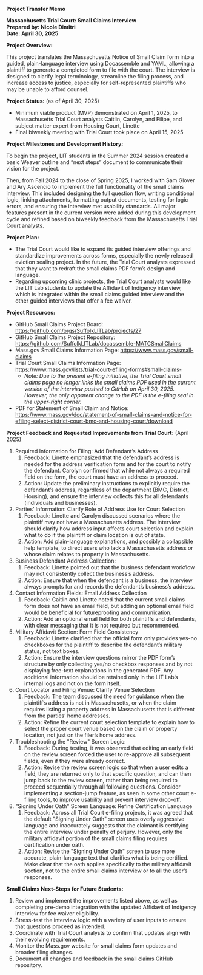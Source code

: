 **Project Transfer Memo**

**Massachusetts Trial Court: Small Claims Interview  
Prepared by: Nicole Dimitri  
Date: April 30, 2025**

**Project Overview:**

This project translates the Massachusetts Notice of Small Claim form into a guided, plain-language interview using Docassemble and YAML, allowing a plaintiff to generate a completed form to file with the court. The interview is designed to clarify legal terminology, streamline the filing process, and increase access to justice, especially for self-represented plaintiffs who may be unable to afford counsel.

**Project Status:** (as of April 30, 2025)

- Minimum viable product (MVP) demonstrated on April 1, 2025, to Massachusetts Trial Court analysts Caitlin, Carolyn, and Filipe, and subject matter expert from Housing Court, Linette
- Final biweekly meeting with Trial Court took place on April 15, 2025

**Project Milestones and Development History:**

To begin the project, LIT students in the Summer 2024 session created a basic Weaver outline and “next steps” document to communicate their vision for the project.

Then, from Fall 2024 to the close of Spring 2025, I worked with Sam Glover and Ary Ascencio to implement the full functionality of the small claims interview. This included designing the full question flow, writing conditional logic, linking attachments, formatting output documents, testing for logic errors, and ensuring the interview met usability standards. All major features present in the current version were added during this development cycle and refined based on biweekly feedback from the Massachusetts Trial Court analysts.

**Project Plan:**

- The Trial Court would like to expand its guided interview offerings and standardize improvements across forms, especially the newly released eviction sealing project. In the future, the Trial Court analysts expressed that they want to redraft the small claims PDF form’s design and language.
- Regarding upcoming clinic projects, the Trial Court analysts would like the LIT Lab students to update the Affidavit of Indigency interview, which is integrated within the small claims guided interview and the other guided interviews that offer a fee waiver.

**Project Resources:**

- GitHub Small Claims Project Board: <https://github.com/orgs/SuffolkLITLab/projects/27>
- GitHub Small Claims Project Repository: <https://github.com/SuffolkLITLab/docassemble-MATCSmallClaims>
- Mass.gov Small Claims Information Page: <https://www.mass.gov/small-claims>
- Trial Court Small Claims Information Page: <https://www.mass.gov/lists/trial-court-efiling-forms#small-claims->
  - _Note: Due to the present e-filing initiative, the Trial Court small claims page no longer links the small claims PDF used in the current version of the interview pushed to GitHub on April 30, 2025. However, the only apparent change to the PDF is the e-filing seal in the upper-right corner._
- PDF for Statement of Small Claim and Notice: <https://www.mass.gov/doc/statement-of-small-claims-and-notice-for-efiling-select-district-court-bmc-and-housing-court/download>

**Project Feedback and Requested Improvements from Trial Court:** (April 2025)

1. Required Information for Filing: Add Defendant’s Address
    1. Feedback: Linette emphasized that the defendant’s address is needed for the address verification form and for the court to notify the defendant. Carolyn confirmed that while not always a required field on the form, the court must have an address to proceed.
    2. Action: Update the preliminary instructions to explicitly require the defendant’s address, regardless of the department (BMC, District, Housing), and ensure the interview collects this for all defendants (individuals and businesses).
2. Parties’ Information: Clarify Role of Address Use for Court Selection
    1. Feedback: Linette and Carolyn discussed scenarios where the plaintiff may not have a Massachusetts address. The interview should clarify how address input affects court selection and explain what to do if the plaintiff or claim location is out of state.
    2. Action: Add plain-language explanations, and possibly a collapsible help template, to direct users who lack a Massachusetts address or whose claim relates to property in Massachusetts.
3. Business Defendant Address Collection:
    1. Feedback: Linette pointed out that the business defendant workflow may not consistently collect the business’s address.
    2. Action: Ensure that when the defendant is a business, the interview always prompts for and records the defendant’s business’s address.
4. Contact Information Fields: Email Address Collection
    1. Feedback: Caitlin and Linette noted that the current small claims form does not have an email field, but adding an optional email field would be beneficial for futureproofing and communication.
    2. Action: Add an optional email field for both plaintiffs and defendants, with clear messaging that it is not required but recommended.
5. Military Affidavit Section: Form Field Consistency
    1. Feedback: Linette clarified that the official form only provides yes-no checkboxes for the plaintiff to describe the defendant’s military status, not text boxes.
    2. Action: Ensure the interview questions mirror the PDF form’s structure by only collecting yes/no checkbox responses and by not displaying free-text explanations in the generated PDF. Any additional information should be retained only in the LIT Lab’s internal logs and not on the form itself.
6. Court Locator and Filing Venue: Clarify Venue Selection
    1. Feedback: The team discussed the need for guidance when the plaintiff’s address is not in Massachusetts, or when the claim requires listing a property address in Massachusetts that is different from the parties’ home addresses.
    2. Action: Refine the current court selection template to explain how to select the proper court venue based on the claim or property location, not just on the filer’s home address.
7. Troubleshooting the "Review" Screen Logic:
    1. Feedback: During testing, it was observed that editing an early field on the review screen forced the user to re-approve all subsequent fields, even if they were already correct.
    2. Action: Revise the review screen logic so that when a user edits a field, they are returned only to that specific question, and can then jump back to the review screen, rather than being required to proceed sequentially through all following questions. Consider implementing a section-jump feature, as seen in some other court e-filing tools, to improve usability and prevent interview drop-off.
8. "Signing Under Oath" Screen Language: Refine Certification Language
    1. Feedback: Across all Trial Court e-filing projects, it was agreed that the default "Signing Under Oath" screen uses overly aggressive language and inaccurately suggests that the claimant is certifying the entire interview under penalty of perjury. However, only the military affidavit portion of the small claims filing requires certification under oath.
    2. Action: Revise the "Signing Under Oath" screen to use more accurate, plain-language text that clarifies what is being certified. Make clear that the oath applies specifically to the military affidavit section, not to the entire small claims interview or to all the user’s responses.  

**Small Claims Next-Steps for Future Students:**

1. Review and implement the improvements listed above, as well as completing pre-demo integration with the updated Affidavit of Indigency interview for fee waiver eligibility.
2. Stress-test the interview logic with a variety of user inputs to ensure that questions proceed as intended.
3. Coordinate with Trial Court analysts to confirm that updates align with their evolving requirements.
4. Monitor the Mass.gov website for small claims form updates and broader filing changes.
5. Document all changes and feedback in the small claims GitHub repository.  
    <br/>
